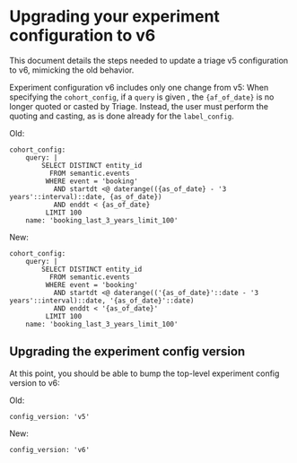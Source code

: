 # Upgrading your experiment configuration to v6


This document details the steps needed to update a triage v5 configuration to
v6, mimicking the old behavior.

Experiment configuration v6 includes only one change from v5: When specifying
the `cohort_config`, if a `query` is given , the `{af_of_date}` is no longer
quoted or casted by Triage. Instead, the user must perform the quoting and
casting, as is done already for the `label_config`.

Old:

```
cohort_config:
    query: |
        SELECT DISTINCT entity_id
          FROM semantic.events
         WHERE event = 'booking'
           AND startdt <@ daterange(({as_of_date} - '3 years'::interval)::date, {as_of_date})
           AND enddt < {as_of_date}
         LIMIT 100
    name: 'booking_last_3_years_limit_100'
```

New:

```
cohort_config:
    query: |
        SELECT DISTINCT entity_id
          FROM semantic.events
         WHERE event = 'booking'
           AND startdt <@ daterange(('{as_of_date}'::date - '3 years'::interval)::date, '{as_of_date}'::date)
           AND enddt < '{as_of_date}'
         LIMIT 100
    name: 'booking_last_3_years_limit_100'
```

## Upgrading the experiment config version

At this point, you should be able to bump the top-level experiment config version to v6:

Old:

```
config_version: 'v5'
```

New:

```
config_version: 'v6'
```


